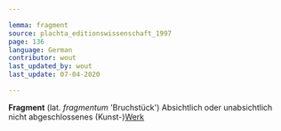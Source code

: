 ```yaml
---

lemma: fragment
source: plachta_editionswissenschaft_1997
page: 136
language: German
contributor: wout
last_updated_by: wout
last_update: 07-04-2020

---
```


**Fragment** (lat. _fragmentum_ 'Bruchstück') Absichtlich oder unabsichtlich nicht abgeschlossenes (Kunst-)[Werk](work.html)
